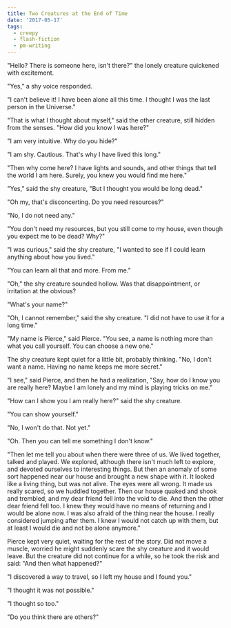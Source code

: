 ```yaml
---
title: Two Creatures at the End of Time
date: '2017-05-17'
tags:
  - creepy
  - flash-fiction
  - pm-writing
---
```


"Hello? There is someone here, isn't there?" the lonely creature quickened with
excitement.

<!-- truncate -->

"Yes," a shy voice responded.

"I can't believe it! I have been alone all this time. I thought I was the last
person in the Universe."

"That is what I thought about myself," said the other creature, still hidden
from the senses. "How did you know I was here?"

"I am very intuitive. Why do you hide?"

"I am shy. Cautious. That's why I have lived this long."

"Then why come here? I have lights and sounds, and other things that tell the
world I am here. Surely, you knew you would find me here."

"Yes," said the shy creature, "But I thought you would be long dead."

"Oh my, that's disconcerting. Do you need resources?"

"No, I do not need any."

"You don't need my resources, but you still come to my house, even though you
expect me to be dead? Why?"

"I was curious," said the shy creature, "I wanted to see if I could learn
anything about how you lived."

"You can learn all that and more. From me."

"Oh," the shy creature sounded hollow. Was that disappointment, or irritation at
the obvious?

"What's your name?"

"Oh, I cannot remember," said the shy creature. "I did not have to use it for a
long time."

"My name is Pierce," said Pierce. "You see, a name is nothing more than what you
call yourself. You can choose a new one."

The shy creature kept quiet for a little bit, probably thinking. "No, I don't
want a name. Having no name keeps me more secret."

"I see," said Pierce, and then he had a realization, "Say, how do I know you are
really here? Maybe I am lonely and my mind is playing tricks on me."

"How can I show you I am really here?" said the shy creature.

"You can show yourself."

"No, I won't do that. Not yet."

"Oh. Then you can tell me something I don't know."

"Then let me tell you about when there were three of us. We lived together,
talked and played. We explored, although there isn't much left to explore, and
devoted ourselves to interesting things. But then an anomaly of some sort
happened near our house and brought a new shape with it. It looked like a living
thing, but was not alive. The eyes were all wrong. It made us really scared, so
we huddled together. Then our house quaked and shook and trembled, and my dear
friend fell into the void to die. And then the other dear friend fell too. I
knew they would have no means of returning and I would be alone now. I was also
afraid of the thing near the house. I really considered jumping after them. I
knew I would not catch up with them, but at least I would die and not be alone
anymore."

Pierce kept very quiet, waiting for the rest of the story. Did not move a
muscle, worried he might suddenly scare the shy creature and it would leave. But
the creature did not continue for a while, so he took the risk and said: "And
then what happened?"

"I discovered a way to travel, so I left my house and I found you."

"I thought it was not possible."

"I thought so too."

"Do you think there are others?"
